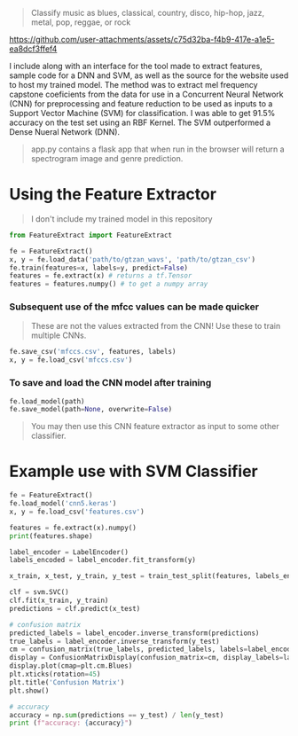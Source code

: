 > Classify music as blues, classical, country, disco, hip-hop, jazz, metal, pop, reggae, or rock

https://github.com/user-attachments/assets/c75d32ba-f4b9-417e-a1e5-ea8dcf3ffef4

I include along with an interface for the tool made to extract features, sample code for a DNN
and SVM, as well as the source for the website used to host my trained model. The method was to 
extract mel frequency capstone coeficients from the data for use in a Concurrent Neural Network 
(CNN) for preprocessing and feature reduction to be used as inputs to a Support Vector Machine 
(SVM) for classification. I was able to get 91.5% accuracy on the test set using an RBF Kernel. 
The SVM outperformed a Dense Nueral Network (DNN).

> app.py contains a flask app that when run in the browser will return a spectrogram image and genre prediction.

# Using the Feature Extractor

> I don't include my trained model in this repository

```python
from FeatureExtract import FeatureExtract
```
```python
fe = FeatureExtract()
x, y = fe.load_data('path/to/gtzan_wavs', 'path/to/gtzan_csv')
fe.train(features=x, labels=y, predict=False)
features = fe.extract(x) # returns a tf.Tensor
features = features.numpy() # to get a numpy array
```
### Subsequent use of the mfcc values can be made quicker
> These are not the values extracted from the CNN! Use these to train multiple CNNs.
```python
fe.save_csv('mfccs.csv', features, labels)
x, y = fe.load_csv('mfccs.csv')
```
### To save and load the CNN model after training
```python
fe.load_model(path)
fe.save_model(path=None, overwrite=False)
```
> You may then use this CNN feature extractor as input to some other classifier.

# Example use with SVM Classifier

```python
fe = FeatureExtract()
fe.load_model('cnn5.keras')
x, y = fe.load_csv('features.csv')

features = fe.extract(x).numpy()
print(features.shape)

label_encoder = LabelEncoder()
labels_encoded = label_encoder.fit_transform(y)

x_train, x_test, y_train, y_test = train_test_split(features, labels_encoded, test_size=0.2, random_state=42, stratify=labels_encoded)

clf = svm.SVC()
clf.fit(x_train, y_train)
predictions = clf.predict(x_test)

# confusion matrix
predicted_labels = label_encoder.inverse_transform(predictions)
true_labels = label_encoder.inverse_transform(y_test)
cm = confusion_matrix(true_labels, predicted_labels, labels=label_encoder.classes_)
display = ConfusionMatrixDisplay(confusion_matrix=cm, display_labels=label_encoder.classes_)
display.plot(cmap=plt.cm.Blues)
plt.xticks(rotation=45)
plt.title('Confusion Matrix')
plt.show()

# accuracy
accuracy = np.sum(predictions == y_test) / len(y_test)
print (f"accuracy: {accuracy}")
```


